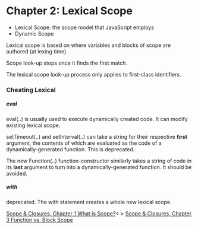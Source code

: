 # Chapter 2: Lexical Scope

* Lexical Scope: the scope model that JavaScript employs
* Dynamic Scope

Lexical scope is based on where variables and blocks of scope are authored (at lexing time).

Scope look-up stops once it finds the first match.

The lexical scope look-up process only applies to first-class identifiers.

### Cheating Lexical

##### eval
eval(..) is usually used to execute dynamically created code.
It can modify existing lexical scope.

setTimeout(..) and setInterval(..) can   take a string for their respective **first** argument, the contents of which are evaluated as the code of a dynamically-generated function. This is deprecated.

The new Function(..) function-constructor similarly takes a string of code in its **last** argument to turn into a dynamically-generated function. It should be avoided.

##### with
deprecated.
The with statement creates a whole new lexical scope.


[Scope & Closures, Chapter 1 What is Scope?](chapter1.md)< >
[Scope & Closures, Chapter 3 Function vs. Block Scope](chapter3.md)
